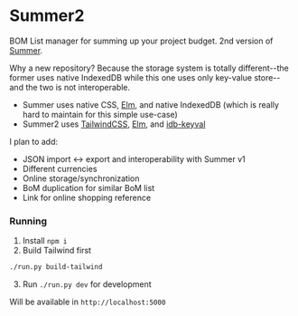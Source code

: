 # Summer2

BOM List manager for summing up your project budget. 2nd version of [Summer](https://github.com/vmasdani/summer).  

Why a new repository? Because the storage system is totally different--the former uses native IndexedDB while this one uses only key-value store--and the two is not interoperable.

- Summer uses native CSS, [Elm](https://elm-lang.org/), and native IndexedDB (which is really hard to maintain for this simple use-case)
- Summer2 uses [TailwindCSS](https://tailwindcss.com/), [Elm](https://elm-lang.org/), and [idb-keyval](https://github.com/jakearchibald/idb-keyval)

I plan to add:
- JSON import <-> export and interoperability with Summer v1
- Different currencies
- Online storage/synchronization
- BoM duplication for similar BoM list
- Link for online shopping reference

### Running
1. Install `npm i`
2. Build Tailwind first
```sh
./run.py build-tailwind
```
3. Run `./run.py dev` for development

Will be available in `http://localhost:5000`    
